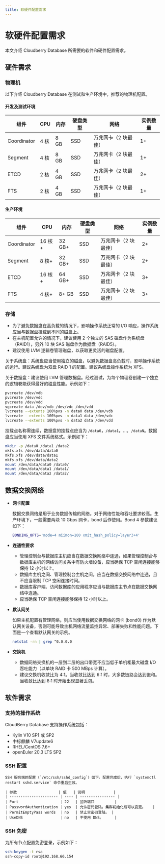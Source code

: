 ```yaml
---
title: 软硬件配置需求
---
```


# 软硬件配置需求

本文介绍 Cloudberry Database 所需要的软件和硬件配置需求。

## 硬件需求

### 物理机

以下介绍 Cloudberry Database 在测试和生产环境中，推荐的物理机配置。

#### 开发及测试环境

| 组件    | CPU  | 内存 | 硬盘类型 | 网络                 | 实例数量 |
| ------- | ---- | ---- | -------- | -------------------- | -------- |
| Coordinator  | 4 核 | 8 GB | SSD      | 万兆网卡（2 块最佳） | 1+       |
| Segment | 4 核 | 8 GB | SSD      | 万兆网卡（2 块最佳） | 1+       |
| ETCD    | 2 核 | 4 GB | SSD      | 万兆网卡（2 块最佳） | 2+       |
| FTS     | 2 核 | 4 GB | SSD      | 万兆网卡（2 块最佳） | 1+       |

#### 生产环境

| 组件    | CPU    | 内存   | 硬盘类型 | 网络                 | 实例数量 |
| ------- | ------ | ------ | -------- | -------------------- | -------- |
| Coordinator  | 16 核+ | 32 GB+ | SSD      | 万兆网卡（2 块最佳） | 2+       |
| Segment | 8 核+  | 32 GB+ | SSD      | 万兆网卡（2 块最佳） | 2+       |
| ETCD    | 16 核+ | 64 GB+ | SSD      | 万兆网卡（2 块最佳） | 3+       |
| FTS     | 4 核+  | 8+ GB   | SSD      | 万兆网卡（2 块最佳） | 3+       |

### 存储

- 为了避免数据盘在高负载的情况下，影响操作系统正常的 I/O 响应，操作系统应当与数据盘挂载到不同的磁盘上。
- 在主机配置允许的情况下，建议使用 2 个独立的 SAS 磁盘作为系统盘（RAID1），另外 10 块 SAS 磁盘作为数据盘（RAID5）。 
- 建议使用 LVM 逻辑卷管理磁盘，以获取更灵活的磁盘配置。

关于系统盘：系统盘应当使用独立的磁盘，以避免数据盘高负载时，影响操作系统的运行。建议系统盘为双盘 RAID 1 的配置。建议系统盘操作系统为 XFS。

关于数据盘：建议使用 LVM 管理数据盘。经过测试，为每个物理卷创建一个独立的逻辑卷能获得最好的磁盘性能。示例如下：

```bash
pvcreate /dev/vdb
pvcreate /dev/vdc
pvcreate /dev/vdd
vgcreate data /dev/vdb /dev/vdc /dev/vdd
lvcreate --extents 100%pvs -n data0 data /dev/vdb
lvcreate --extents 100%pvs -n data1 data /dev/vdc
lvcreate --extents 100%pvs -n data2 data /dev/vdd 
```

挂载点名称需连续，数据盘的挂载点应当为 `/data0`，`/data1`，...，`/dataN`。数据盘应当使用 XFS 文件系统格式。示例如下：

```bash
mkdir -p /data0 /data1 /data2
mkfs.xfs /dev/data/data0
mkfs.xfs /dev/data/data1
mkfs.xfs /dev/data/data2
mount /dev/data/data0 /data0/
mount /dev/data/data1 /data1/
mount /dev/data/data2 /data2/ 
```

## 数据交换网络

- **网卡配置**

    数据交换网络是用于业务数据传输的网络，对于网络性能和吞吐要求较高。生产环境下，一般需要两块 10 Gbps 网卡，bond 后作使用。Bond 4 参数建议如下：

    ```bash
    BONDING_OPTS='mode=4 miimon=100 xmit_hash_policy=layer3+4'
    ```

- **连通性要求**

    - 管理控制台与数据库主机应当在数据交换网络中连通，如果管理控制台与数据库主机的网络访问关系中有防火墙设备，应当确保 TCP 空闲连接能够保持 12 小时以上。
    - 数据库主机之间、管理控制台主机之间，应当在数据交换网络中连通，且不应当限制 TCP 空闲连接时间。
    - 数据库客户端、访问数据库的应用程序应当与数据库主节点在数据交换网络中连通。
    -  应当确保 TCP 空闲连接能够保持 12 小时以上。

- **默认网关**

    如果主机配置有管理网络，则应当使用数据交换网络的网卡 (bond0) 作为默认网关设备，否则可能导致主机网络流量监控异常、部署失败和性能问题。下面是一个查看默认网关的示例。

    ```bash
    netstat -rn | grep ^0.0.0.0
    ```

- **交换机**

    - 数据网络交换机的一层到二层的出口带宽不应当低于单机柜最大磁盘 I/O 吞吐能力（以单块 RAID 卡 500 MBps 计算）。
    - 建议交换机收敛比为 4:1。当收敛比达到 6:1 时，大多数链路会达到饱和。当收敛比达到 8:1 时开始出现显著丢包。 

## 软件需求

### 支持的操作系统

CloudBerry Database 支持操作系统包括：

- Kylin V10 SP1 或 SP2
- 中标麒麟 V7update6
- RHEL/CentOS 7.6+
- openEuler 20.3 LTS SP2

### SSH 配置

    SSH 服务端的配置（`/etc/ssh/sshd_config`）如下。配置完成后，执行 `systemctl restart sshd.service` 命令重启生效。

    | 参数                   | 值   | 说明             |
    | ---------------------- | ---- | ---------------- |
    | Port                   | 22   | 监听端口         |
    | PasswordAuthentication | yes  | 允许密码登陆。集群初始化后可以变更。   |
    | PermitEmptyPass words  | no   | 禁止空密码登陆。 |
    | UseDNS                 | no   | 不使用 DNS。     |

### SSH 免密

为所有节点配置免密登录，示例如下：

```bash
ssh-keygen -t rsa
ssh-copy-id root@192.168.66.154 
```
